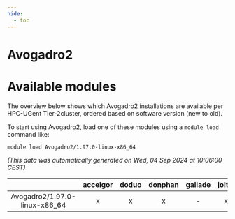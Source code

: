 ```yaml
---
hide:
  - toc
---
```


Avogadro2
=========

# Available modules


The overview below shows which Avogadro2 installations are available per HPC-UGent Tier-2cluster, ordered based on software version (new to old).

To start using Avogadro2, load one of these modules using a `module load` command like:

```shell
module load Avogadro2/1.97.0-linux-x86_64
```

*(This data was automatically generated on Wed, 04 Sep 2024 at 10:06:00 CEST)*  

| |accelgor|doduo|donphan|gallade|joltik|shinx|skitty|
| :---: | :---: | :---: | :---: | :---: | :---: | :---: | :---: |
|Avogadro2/1.97.0-linux-x86_64|x|x|x|-|x|-|x|
